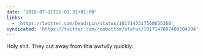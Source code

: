 ```yaml
---
date: '2018-07-11T21:07:31+01:00'
links:
  - 'https://twitter.com/Deadspin/status/1017143317568655360'
syndicated: 'https://twitter.com/roobottom/status/1017147897480204294'
---
```

Holy shit. They cut away from this awfully quickly. 
